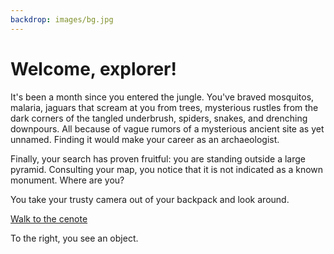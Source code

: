 ```yaml
---
backdrop: images/bg.jpg
---
```


# Welcome, explorer!

It's been a month since you entered the jungle. You've braved mosquitos, malaria, jaguars that scream at you from trees, mysterious rustles from the dark corners of the tangled underbrush, spiders, snakes, and drenching downpours. All because of vague rumors of a mysterious ancient site as yet unnamed. Finding it would make your career as an archaeologist.

Finally, your search has proven fruitful: you are standing outside a large pyramid. Consulting your map, you notice that it is not indicated as a known monument. Where are you?

You take your trusty camera out of your backpack and look around.

[Walk to the cenote](/rooms/cenote)

To the right, you see an object.

<Item id="2" />

<Page url="entrance" title="Walk inside the pyramid's entrance" condition="2" />
